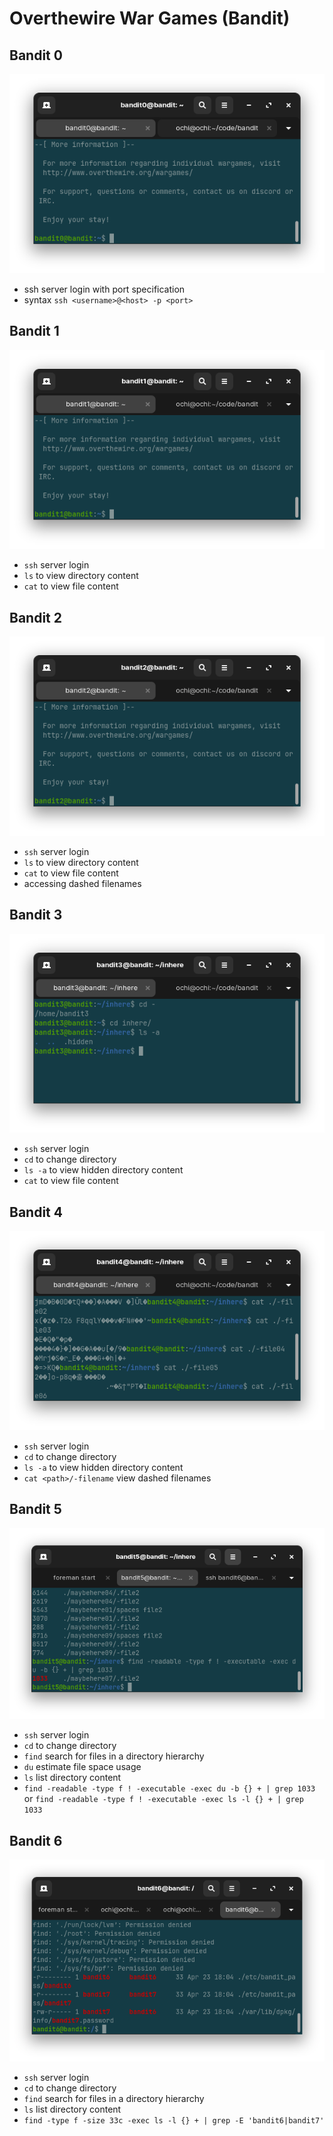# Overthewire War Games (Bandit)

## Bandit 0

![alt text](images/bandit0.png "bandit0")

- ssh server login with port specification
- syntax `ssh <username>@<host> -p <port>`

## Bandit 1

![alt text](images/bandit1.png "bandit1")

- `ssh` server login
- `ls` to view directory content
- `cat` to view file content

## Bandit 2

![alt text](images/bandit2.png "bandit2")

- `ssh` server login
- `ls` to view directory content
- `cat` to view file content
- accessing dashed filenames

## Bandit 3

![alt text](images/bandit3.png "bandit3")

- `ssh` server login
- `cd` to change directory
- `ls -a` to view hidden directory content
- `cat` to view file content

## Bandit 4

![alt text](images/bandit4.png "bandit4")

- `ssh` server login
- `cd` to change directory
- `ls -a` to view hidden directory content
- `cat <path>/-filename` view dashed filenames

## Bandit 5

![alt text](images/bandit5.png "bandit5")

- `ssh` server login
- `cd` to change directory
- `find` search for files in a directory hierarchy
- `du` estimate file space usage
- `ls` list directory content
- `find -readable -type f ! -executable -exec du -b {} + | grep 1033` or `find -readable -type f ! -executable -exec ls -l {} + | grep 1033`

## Bandit 6

![alt text](images/bandit6.png "bandit6")

- `ssh` server login
- `cd` to change directory
- `find` search for files in a directory hierarchy
- `ls` list directory content
- `find -type f -size 33c -exec ls -l {} + | grep -E 'bandit6|bandit7'`
